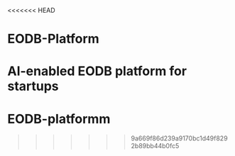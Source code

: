 <<<<<<< HEAD
# EODB-Platform
AI-enabled EODB platform for startups
=======
# EODB-platformm
>>>>>>> 9a669f86d239a9170bc1d49f8292b89bb44b0fc5
